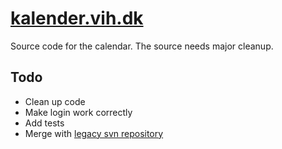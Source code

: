 [kalender.vih.dk](http://kalender.vih.dk/)
==

Source code for the calendar. The source needs major cleanup.

Todo
--

* Clean up code
* Make login work correctly
* Add tests
* Merge with [legacy svn repository](http://svn.intraface.dk/vih/kalender/trunk/)